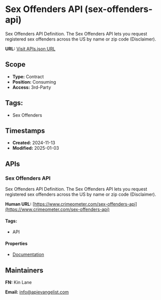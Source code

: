# Sex Offenders API (sex-offenders-api)
Sex Offenders API Definition. The Sex Offenders API lets you request registered sex offenders across the US by name or zip code (Disclaimer).

**URL:** [Visit APIs.json URL](https://raw.githubusercontent.com/api-search/sex-offenders-api/refs/heads/main/apis.yml)

## Scope

- **Type:** Contract 
- **Position:** Consuming 
- **Access:** 3rd-Party 

## Tags:

 - Sex Offenders

## Timestamps

- **Created:** 2024-11-13 
- **Modified:** 2025-01-03 

## APIs

### Sex Offenders API
Sex Offenders API Definition. The Sex Offenders API lets you request registered sex offenders across the US by name or zip code (Disclaimer).

**Human URL:** [https://www.crimeometer.com/sex-offenders-api](https://www.crimeometer.com/sex-offenders-api)


#### Tags:

 - API

#### Properties

- [Documentation](https://www.crimeometer.com/sex-offenders-api)

## Maintainers

**FN:** Kin Lane

**Email:** info@apievangelist.com

